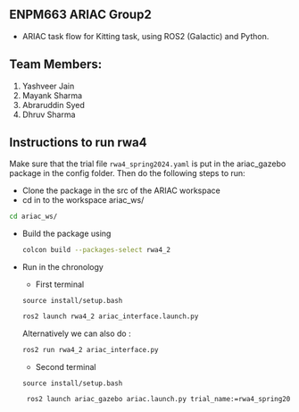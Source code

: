 ## ENPM663 ARIAC Group2
* ARIAC task flow for Kitting task, using ROS2 (Galactic) and Python.

## Team Members:
1. Yashveer Jain
2. Mayank Sharma
3. Abraruddin Syed
4. Dhruv Sharma

## Instructions to run rwa4 
Make sure that the trial file `rwa4_spring2024.yaml` is put in the ariac_gazebo package in the config folder. Then do the following steps to run:
* Clone the package in the src of the ARIAC workspace
* cd in to the workspace ariac_ws/
```bash
cd ariac_ws/
``` 
* Build the package using
  ```bash
  colcon build --packages-select rwa4_2

  ```
* Run in the chronology
  - First terminal
  ```
  source install/setup.bash
  ```
  ```bash
  ros2 launch rwa4_2 ariac_interface.launch.py 
  ```
  Alternatively we can also do :
  ```bash
  ros2 run rwa4_2 ariac_interface.py
  ```

  - Second terminal
  ```
  source install/setup.bash
  ```
  ```bash
   ros2 launch ariac_gazebo ariac.launch.py trial_name:=rwa4_spring2024 sensor_name:=sensors.yaml competitor_pkg:=rwa4_2
  ```


